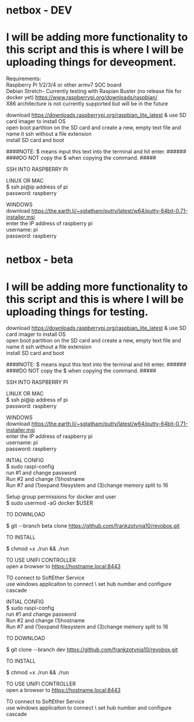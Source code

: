 # netbox - DEV

# I will be adding more functionality to this script and this is where I will be uploading things for deveopment.

Requirements: \
Raspberry Pi 1/2/3/4 or other armv7 SOC board \
Debian Stretch- Currently testing with Raspian Buster (no release file for docker yet) https://www.raspberrypi.org/downloads/raspbian/ \
X86 architecture is not currently supported but will be in the future 

download https://downloads.raspberrypi.org/raspbian_lite_latest & use SD card imager to install OS \
open boot partition on the SD card and create a new, empty text file and name it ssh without a file extension \
install SD card and boot

####NOTE:  $ means input this text into the terminal and hit enter.  ######\
####DO NOT copy the $ when copying the command. #####

SSH INTO RASPBERRY PI 

  LINUX OR MAC \
  $ ssh pi@ip address of pi \
  password: raspberry 
  
  WINDOWS \
  download https://the.earth.li/~sgtatham/putty/latest/w64/putty-64bit-0.71-installer.msi \
  enter the IP address of raspberry pi \
      username: pi \
      password: raspberry 
# netbox - beta

# I will be adding more functionality to this script and this is where I will be uploading things for testing.

download https://downloads.raspberrypi.org/raspbian_lite_latest & use SD card imager to install OS \
open boot partition on the SD card and create a new, empty text file and name it ssh without a file extension \
install SD card and boot

####NOTE:  $ means input this text into the terminal and hit enter.  ######\
####DO NOT copy the $ when copying the command. #####

SSH INTO RASPBERRY PI 

  LINUX OR MAC \
  $ ssh pi@ip address of pi \
  password: raspberry 
  
  WINDOWS \
  download https://the.earth.li/~sgtatham/putty/latest/w64/putty-64bit-0.71-installer.msi \
  enter the IP address of raspberry pi \
      username: pi \
      password: raspberry 
  
INTIAL CONFIG \
  $ sudo raspi-config \
      run #1 and change password \
      Run #2 and change (1)hostname \
      Run #7 and (1)expand filesystem and (3)change memory split to 16 

Setup group permissions for docker and user \
$ sudo usermod -aG docker $USER

TO DOWNLOAD

$ git --branch beta clone https://github.com/frankzotynia10/revobox.git

TO INSTALL

$ chmod +x ./run && ./run

TO USE UNIFI CONTROLLER \
open a browser to https://hostname.local:8443

TO connect to SoftEther Service \
use windows applicaiton to connect \ 
set hub number and configure cascade


INTIAL CONFIG \
  $ sudo raspi-config \
      run #1 and change password \
      Run #2 and change (1)hostname \
      Run #7 and (1)expand filesystem and (3)change memory split to 16 

TO DOWNLOAD

$ git clone --branch dev https://github.com/frankzotynia10/revobox.git

TO INSTALL

$ chmod +x ./run && ./run

TO USE UNIFI CONTROLLER \
open a browser to https://hostname.local:8443

TO connect to SoftEther Service \
use windows applicaiton to connect \ 
set hub number and configure cascade

